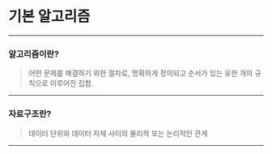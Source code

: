 # 기본 알고리즘
***
### 알고리즘이란?
> 어떤 문제를 해결하기 위한 절차로, 명확하게 정의되고 순서가 있는 유한 개의 규칙으로 이루어진 집합.
***
### 자료구조란?
> 데이터 단위와 데이터 자체 사이의 물리적 또는 논리적인 관계
***
